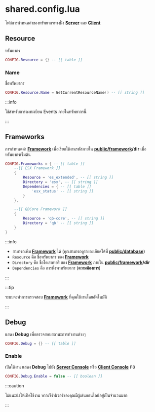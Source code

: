 # shared.config.lua

ไฟล์การกำหนดค่าของทรัพยากรทางฝั่ง **[Server](https://en.wikipedia.org/wiki/Server-side)** และ **[Client](https://en.wikipedia.org/wiki/Client-side)**

## Resource

ทรัพยากร

```lua title="บรรทัดที่ 13"
CONFIG.Resource = {} -- [[ table ]]
```

### Name

ชื่อทรัพยากร

```lua title="บรรทัดที่ 14"
CONFIG.Resource.Name = GetCurrentResourceName() -- [[ string ]]
```

:::info

ใช้สำหรับการลงทะเบียน Events ภายในทรัพยากรนี้

:::

## Frameworks

การกำหนดค่า **[Framework](https://en.wikipedia.org/wiki/Framework)** เพื่อเรียกใช้งานรหัสภายใน **[public/framework](../public/framework)/dir** เมื่อทรัพยากรเริ่มต้น

```lua title="บรรทัดที่ 17"
CONFIG.Frameworks = { -- [[ table ]]
    --[[ ESX Framework ]]
    {
        Resource = 'es_extended', -- [[ string ]]
        Directory = 'esx', -- [[ string ]]
        Dependencies = { -- [[ table ]]
            'esx_status' -- [[ string ]]
        }
    },

    --[[ QBCore Framework ]]
    {
        Resource = 'qb-core', -- [[ string ]]
        Directory = 'qb' -- [[ string ]]
    }
}
```

:::info

- สามารถเพิ่ม **[Framework](https://en.wikipedia.org/wiki/Framework)** ได้ (คุณสามารถดูรายละเอียดได้ที่ **[public/database](../public/framework)**)
- `Resource` คือ ชื่อทรัพยากร ของ **[Framework](https://en.wikipedia.org/wiki/Framework)**
- `Directory` คือ ชื่อไดเรกทอรี ของ **[Framework](https://en.wikipedia.org/wiki/Framework)** ภายใน **[public/framework](../public/framework)/dir**
- `Dependencies` คือ การพึ่งพาทรัพยากร (**ความต้องการ**)

:::

:::tip

ระบบจะทำการตรวจสอบ **[Framework](https://en.wikipedia.org/wiki/Framework)** ที่คุณใช้งานโดยอัตโนมัติ

:::

## Debug

แสดง **Debug** เพื่อตรวจสอบสถานะการทำงานต่างๆ

```lua title="บรรทัดที่ 32"
CONFIG.Debug = {} -- [[ table ]]
```

### Enable

เปิดใช้งาน แสดง **Debug** ไปยัง **[Server Console](https://docs.fivem.net/docs/server-manual/server-commands)** หรือ **[Client Console](https://docs.fivem.net/docs/client-manual/console-commands)** <kbd>F8</kbd>

```lua title="บรรทัดที่ 33"
CONFIG.Debug.Enable = false -- [[ boolean ]]
```

:::caution

ไม่แนะนำให้เปิดใช้งาน หากเซิร์ฟเวอร์ของคุณมีผู้เล่นออนไลน์อยู่เป็นจำนวนมาก

:::
